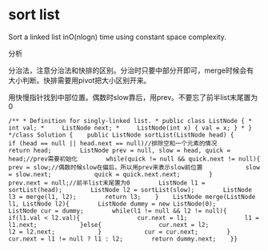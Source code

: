 # sort list

Sort a linked list inO\(nlogn\) time using constant space complexity.

分析

分治法，注意分治法和快排的区别。分治时只要中部分开即可，merge时候会有大小判断。快排需要用pivot把大小区别开来。

用快慢指针找到中部位置。偶数时slow靠后，用prev。不要忘了前半list末尾置为0

```text
/** * Definition for singly-linked list. * public class ListNode { *     int val; *     ListNode next; *     ListNode(int x) { val = x; } * } */class Solution {    public ListNode sortList(ListNode head) {        if (head == null || head.next == null)//排除空和一个元素的情况            return head;        ListNode prev = null, slow = head, quick = head;//prev需要初始化        while(quick != null && quick.next != null){            prev = slow;//偶数时候slow在偏后，所以用prev来表示slow前位置            slow = slow.next;            quick = quick.next.next;        }        prev.next = null;//前半list末尾置为0        ListNode l1 = sortList(head);        ListNode l2 = sortList(slow);        ListNode l3 = merge(l1, l2);        return l3;    }    ListNode merge(ListNode l1, ListNode l2){        ListNode dummy = new ListNode(0);        ListNode cur = dummy;        while(l1 != null && l2 != null){            if(l1.val < l2.val){                cur.next = l1;                l1 = l1.next;            }else{                cur.next = l2;                l2 = l2.next;            }            cur = cur.next;        }        cur.next = l1 != null ? l1 : l2;        return dummy.next;    }}
```

